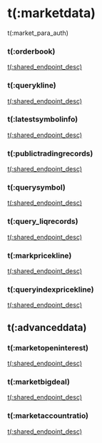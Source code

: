 # t(:marketdata)
t(:market_para_auth)

### t(:orderbook)
<a href="/docs/futuresV2/inverse#t-orderbook">t(:shared_endpoint_desc)</a>

### t(:querykline)
<a href="/docs/futuresV2/inverse#t-querykline">t(:shared_endpoint_desc)</a>

### t(:latestsymbolinfo)
<a href="/docs/futuresV2/inverse#t-latestsymbolinfo">t(:shared_endpoint_desc)</a>

### t(:publictradingrecords)
<a href="/docs/futuresV2/inverse#t-publictradingrecords">t(:shared_endpoint_desc)</a>

### t(:querysymbol)
<a href="/docs/futuresV2/inverse#t-querysymbol">t(:shared_endpoint_desc)</a>

### t(:query_liqrecords)
<a href="/docs/futuresV2/inverse#t-query_liqrecords">t(:shared_endpoint_desc)</a>

### t(:markpricekline)
<a href="/docs/futuresV2/inverse#t-markpricekline">t(:shared_endpoint_desc)</a>

### t(:queryindexpricekline)
<a href="/docs/futuresV2/inverse#t-queryindexpricekline">t(:shared_endpoint_desc)</a>

## t(:advanceddata)
### t(:marketopeninterest)
<a href="/docs/futuresV2/inverse#t-marketopeninterest">t(:shared_endpoint_desc)</a>
### t(:marketbigdeal)
<a href="/docs/futuresV2/inverse#t-marketbigdeal">t(:shared_endpoint_desc)</a>
### t(:marketaccountratio)
<a href="/docs/futuresV2/inverse#t-marketaccountratio">t(:shared_endpoint_desc)</a>
